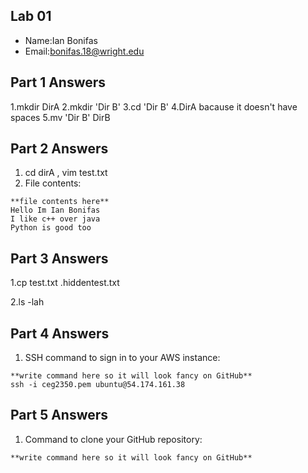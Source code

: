 ## Lab 01

- Name:Ian Bonifas
- Email:bonifas.18@wright.edu

## Part 1 Answers

1.mkdir DirA
2.mkdir 'Dir B'
3.cd 'Dir B'
4.DirA bacause it doesn't have spaces
5.mv 'Dir B' DirB

## Part 2 Answers

1. cd dirA , vim test.txt 
2. File contents:

```
**file contents here**
Hello Im Ian Bonifas
I like c++ over java
Python is good too
```

## Part 3 Answers

1.cp test.txt .hiddentest.txt
 
2.ls -lah

## Part 4 Answers

1. SSH command to sign in to your AWS instance:
   

```
**write command here so it will look fancy on GitHub**
ssh -i ceg2350.pem ubuntu@54.174.161.38
```

## Part 5 Answers

1. Command to clone your GitHub repository:

```
**write command here so it will look fancy on GitHub**
```

